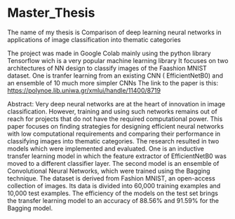 # Master_Thesis
The name of my thesis is 
Comparison of deep learning neural networks in applications of image classification into thematic categories

The project was made in Google Colab mainly using the python library Tensorflow wich is a very popular machine learning library
It focuses on two architectures of NN design to classify images of the Faashion MNIST dataset.
One is tranfer learning from an existing CNN ( EfficientNetB0) and an ensemble of 10 much more simpler CNNs
The link to the paper is this: https://polynoe.lib.uniwa.gr/xmlui/handle/11400/8719


Abstract:
Very deep neural networks are at the heart of innovation in image classification. 
However, training and using such networks remains out of reach for projects that do not have the required computational power. 
This paper focuses on finding strategies for designing efficient neural networks with low computational 
requirements and comparing their performance in classifying images into thematic categories. 
The research resulted in two models which were implemented and evaluated. 
One is an inductive transfer learning model in which the feature extractor of EfficientNetB0 was moved to a different classifier layer. 
The second model is an ensemble of Convolutional Neural Networks, which were trained using the Bagging technique. The dataset is derived from Fashion MNIST, 
an open-access collection of images. Its data is divided into 60,000 training examples and 10,000 test examples. 
The efficiency of the models on the test set brings the transfer learning model to an accuracy of 88.56% and 91.59% for the Bagging model.

